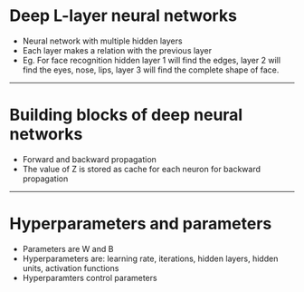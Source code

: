 # Deep L-layer neural networks
  - Neural network with multiple hidden layers
  - Each layer makes a relation with the previous layer
  - Eg. For face recognition hidden layer 1 will find the edges, layer 2 will find the eyes, nose, lips, layer 3 will find the complete shape of face.

---

# Building blocks of deep neural networks
  - Forward and backward propagation
  - The value of Z is stored as cache for each neuron for backward propagation

---

# Hyperparameters and parameters
  - Parameters are W and B
  - Hyperparameters are: learning rate, iterations, hidden layers, hidden units, activation functions
  - Hyperparamters control parameters
